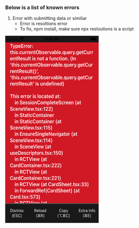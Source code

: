 ### Below is a list of known errors

1. Error with submitting data or similiar
    * Error is resoltions error
    * To fix, npm install, make sure npx resloutions is a script
    
<img alt="resolutions error" src="./images/simulator_screenshot_AE13EC45-EAF7-4CF0-8F9A-37096147BF2F.png" height="600" width="300"/>
